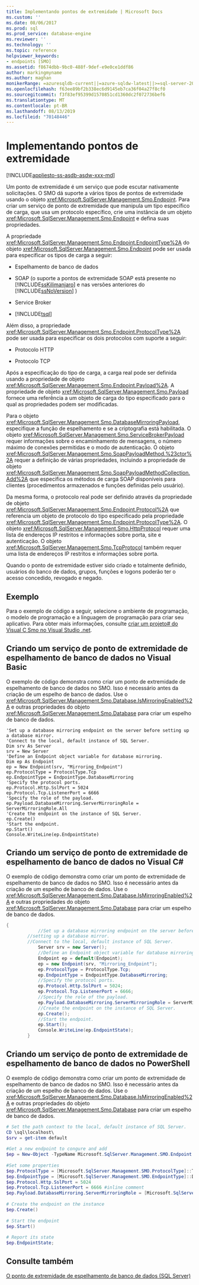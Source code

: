 ```yaml
---
title: Implementando pontos de extremidade | Microsoft Docs
ms.custom: ''
ms.date: 08/06/2017
ms.prod: sql
ms.prod_service: database-engine
ms.reviewer: ''
ms.technology: ''
ms.topic: reference
helpviewer_keywords:
- endpoints [SMO]
ms.assetid: f8674dbb-9bc0-488f-9def-e9e0ce1ddf86
author: markingmyname
ms.author: maghan
monikerRange: =azuresqldb-current||=azure-sqldw-latest||>=sql-server-2016||=sqlallproducts-allversions||>=sql-server-linux-2017||=azuresqldb-mi-current
ms.openlocfilehash: f63ee89bf2b338ec6d9145eb7ca36f04a27f8cf0
ms.sourcegitcommit: f3f83ef95399d1570851cd1360dc2f072736bef6
ms.translationtype: MT
ms.contentlocale: pt-BR
ms.lasthandoff: 08/13/2019
ms.locfileid: "70148446"
---
```

# <a name="implementing-endpoints"></a>Implementando pontos de extremidade
[!INCLUDE[appliesto-ss-asdb-asdw-xxx-md](../../../includes/appliesto-ss-asdb-asdw-xxx-md.md)]

  Um ponto de extremidade é um serviço que pode escutar nativamente solicitações. O SMO dá suporte a vários tipos de pontos de extremidade usando o objeto <xref:Microsoft.SqlServer.Management.Smo.Endpoint>. Para criar um serviço de ponto de extremidade que manipula um tipo específico de carga, que usa um protocolo específico, crie uma instância de um objeto <xref:Microsoft.SqlServer.Management.Smo.Endpoint> e defina suas propriedades.  
  
 A propriedade <xref:Microsoft.SqlServer.Management.Smo.Endpoint.EndpointType%2A> do objeto <xref:Microsoft.SqlServer.Management.Smo.Endpoint> pode ser usada para especificar os tipos de carga a seguir:  
  
-   Espelhamento de banco de dados  
  
-   SOAP (o suporte a pontos de extremidade SOAP está presente no [!INCLUDE[ssKilimanjaro](../../../includes/sskilimanjaro-md.md)] e nas versões anteriores do [!INCLUDE[ssNoVersion](../../../includes/ssnoversion-md.md)] )  
  
-   Service Broker  
  
-   [!INCLUDE[tsql](../../../includes/tsql-md.md)]  
  
 Além disso, a propriedade <xref:Microsoft.SqlServer.Management.Smo.Endpoint.ProtocolType%2A> pode ser usada para especificar os dois protocolos com suporte a seguir:  
  
-   Protocolo HTTP  
  
-   Protocolo TCP  
  
 Após a especificação do tipo de carga, a carga real pode ser definida usando a propriedade de objeto <xref:Microsoft.SqlServer.Management.Smo.Endpoint.Payload%2A>. A propriedade de objeto <xref:Microsoft.SqlServer.Management.Smo.Payload> fornece uma referência a um objeto de carga do tipo especificado para o qual as propriedades podem ser modificadas.  
  
 Para o objeto <xref:Microsoft.SqlServer.Management.Smo.DatabaseMirroringPayload>, especifique a função de espelhamento e se a criptografia está habilitada. O objeto <xref:Microsoft.SqlServer.Management.Smo.ServiceBrokerPayload> requer informações sobre o encaminhamento de mensagens, o número máximo de conexões permitidas e o modo de autenticação. O objeto <xref:Microsoft.SqlServer.Management.Smo.SoapPayloadMethod.%23ctor%2A> requer a definição de várias propriedades, incluindo a propriedade de objeto <xref:Microsoft.SqlServer.Management.Smo.SoapPayloadMethodCollection.Add%2A> que especifica os métodos de carga SOAP disponíveis para clientes (procedimentos armazenados e funções definidas pelo usuário).  
  
 Da mesma forma, o protocolo real pode ser definido através da propriedade de objeto <xref:Microsoft.SqlServer.Management.Smo.Endpoint.Protocol%2A> que referencia um objeto de protocolo do tipo especificado pela propriedade <xref:Microsoft.SqlServer.Management.Smo.Endpoint.ProtocolType%2A>. O objeto <xref:Microsoft.SqlServer.Management.Smo.HttpProtocol> requer uma lista de endereços IP restritos e informações sobre porta, site e autenticação. O objeto <xref:Microsoft.SqlServer.Management.Smo.TcpProtocol> também requer uma lista de endereços IP restritos e informações sobre porta.  
  
 Quando o ponto de extremidade estiver sido criado e totalmente definido, usuários do banco de dados, grupos, funções e logons poderão ter o acesso concedido, revogado e negado.  
  
## <a name="example"></a>Exemplo  
 Para o exemplo de código a seguir, selecione o ambiente de programação, o modelo de programação e a linguagem de programação para criar seu aplicativo. Para obter mais informações, consulte [criar um projeto&#35; do Visual C Smo no Visual Studio .net](../../../relational-databases/server-management-objects-smo/how-to-create-a-visual-csharp-smo-project-in-visual-studio-net.md).  
  
## <a name="creating-a-database-mirroring-endpoint-service-in-visual-basic"></a>Criando um serviço de ponto de extremidade de espelhamento de banco de dados no Visual Basic  
 O exemplo de código demonstra como criar um ponto de extremidade de espelhamento de banco de dados no SMO. Isso é necessário antes da criação de um espelho de banco de dados. Use o <xref:Microsoft.SqlServer.Management.Smo.Database.IsMirroringEnabled%2A> e outras propriedades do objeto <xref:Microsoft.SqlServer.Management.Smo.Database> para criar um espelho de banco de dados.  
  
```VBNET
'Set up a database mirroring endpoint on the server before setting up a database mirror.
'Connect to the local, default instance of SQL Server.
Dim srv As Server
srv = New Server
'Define an Endpoint object variable for database mirroring.
Dim ep As Endpoint
ep = New Endpoint(srv, "Mirroring_Endpoint")
ep.ProtocolType = ProtocolType.Tcp
ep.EndpointType = EndpointType.DatabaseMirroring
'Specify the protocol ports.
ep.Protocol.Http.SslPort = 5024
ep.Protocol.Tcp.ListenerPort = 6666
'Specify the role of the payload.
ep.Payload.DatabaseMirroring.ServerMirroringRole = ServerMirroringRole.All
'Create the endpoint on the instance of SQL Server.
ep.Create()
'Start the endpoint.
ep.Start()
Console.WriteLine(ep.EndpointState)
``` 
  
## <a name="creating-a-database-mirroring-endpoint-service-in-visual-c"></a>Criando um serviço de ponto de extremidade de espelhamento de banco de dados no Visual C#  
 O exemplo de código demonstra como criar um ponto de extremidade de espelhamento de banco de dados no SMO. Isso é necessário antes da criação de um espelho de banco de dados. Use o <xref:Microsoft.SqlServer.Management.Smo.Database.IsMirroringEnabled%2A> e outras propriedades do objeto <xref:Microsoft.SqlServer.Management.Smo.Database> para criar um espelho de banco de dados.  
  
```csharp  
{  
            //Set up a database mirroring endpoint on the server before   
        //setting up a database mirror.   
        //Connect to the local, default instance of SQL Server.   
            Server srv = new Server();  
            //Define an Endpoint object variable for database mirroring.   
            Endpoint ep = default(Endpoint);  
            ep = new Endpoint(srv, "Mirroring_Endpoint");  
            ep.ProtocolType = ProtocolType.Tcp;  
            ep.EndpointType = EndpointType.DatabaseMirroring;  
            //Specify the protocol ports.   
            ep.Protocol.Http.SslPort = 5024;  
            ep.Protocol.Tcp.ListenerPort = 6666;  
            //Specify the role of the payload.   
            ep.Payload.DatabaseMirroring.ServerMirroringRole = ServerMirroringRole.All;  
            //Create the endpoint on the instance of SQL Server.   
            ep.Create();  
            //Start the endpoint.   
            ep.Start();  
            Console.WriteLine(ep.EndpointState);  
        }  
```  
  
## <a name="creating-a-database-mirroring-endpoint-service-in-powershell"></a>Criando um serviço de ponto de extremidade de espelhamento de banco de dados no PowerShell  
 O exemplo de código demonstra como criar um ponto de extremidade de espelhamento de banco de dados no SMO. Isso é necessário antes da criação de um espelho de banco de dados. Use o <xref:Microsoft.SqlServer.Management.Smo.Database.IsMirroringEnabled%2A> e outras propriedades do objeto <xref:Microsoft.SqlServer.Management.Smo.Database> para criar um espelho de banco de dados.  
  
```powershell  
# Set the path context to the local, default instance of SQL Server.  
CD \sql\localhost\  
$srv = get-item default  
  
#Get a new endpoint to congure and add  
$ep = New-Object -TypeName Microsoft.SqlServer.Management.SMO.Endpoint -argumentlist $srv,"Mirroring_Endpoint"  
  
#Set some properties  
$ep.ProtocolType = [Microsoft.SqlServer.Management.SMO.ProtocolType]::Tcp  
$ep.EndpointType = [Microsoft.SqlServer.Management.SMO.EndpointType]::DatabaseMirroring  
$ep.Protocol.Http.SslPort = 5024  
$ep.Protocol.Tcp.ListenerPort = 6666 #inline comment  
$ep.Payload.DatabaseMirroring.ServerMirroringRole = [Microsoft.SqlServer.Management.SMO.ServerMirroringRole]::All  
  
# Create the endpoint on the instance  
$ep.Create()  
  
# Start the endpoint  
$ep.Start()  
  
# Report its state  
$ep.EndpointState;  
```  
  
## <a name="see-also"></a>Consulte também  
 [O ponto de extremidade de espelhamento de banco de dados &#40;SQL Server&#41;](../../../database-engine/database-mirroring/the-database-mirroring-endpoint-sql-server.md)  
  
  
